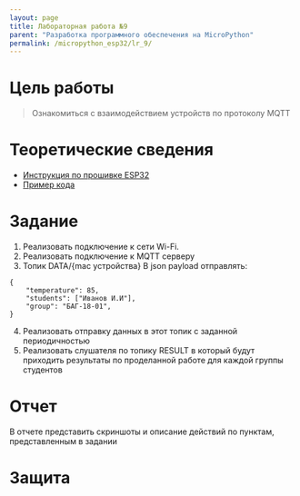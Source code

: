 ```yaml
---
layout: page
title: Лабораторная работа №9
parent: "Разработка программного обеспечения на MicroPython"
permalink: /micropython_esp32/lr_9/
---
```



# Цель работы
> Ознакомиться с взаимодействием устройств по протоколу MQTT

# Теоретические сведения
* [Инструкция по прошивке ESP32](/micropython_esp32/firmware/)
* [Пример кода](../../examples/example_9.md)

# Задание
1. Реализовать подключение к сети Wi-Fi.
2. Реализовать подключение к MQTT серверу
3. Топик DATA/{mac устройства}
В json payload отправлять:
```
{
    "temperature": 85,
    "students": ["Иванов И.И"],
    "group": "БАГ-18-01",
}
```
4. Реализовать отправку данных в этот топик с заданной периодичностью
5. Реализовать слушателя по топику RESULT в который будут приходить результаты по проделанной работе для каждой группы студентов

# Отчет
В отчете представить скриншоты и описание действий по пунктам, представленным в задании

# Защита

